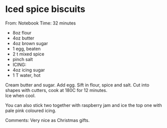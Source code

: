 # Iced spice biscuits
From: Notebook
Time: 32 minutes

* 8oz flour
* 4oz butter
* 4oz brown sugar
* 1 egg, beaten
* 2 t mixed spice
* pinch salt
* ICING:
* 4oz icing sugar
* 1 T water, hot

Cream butter and sugar.  Add egg.  Sift in flour, spice and salt.  Cut into shapes with cutters, cook at 180C for 12 minutes.  
Ice when cool.

You can also stick two together with raspberry jam and ice the top one with pale pink coloured icing.

Comments: Very nice as Christmas gifts.

